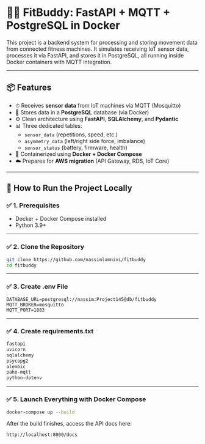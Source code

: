 # 🏋️‍♂️ FitBuddy: FastAPI + MQTT + PostgreSQL in Docker

This project is a backend system for processing and storing movement data from connected fitness machines. It simulates receiving IoT sensor data, processes it via FastAPI, and stores it in PostgreSQL, all running inside Docker containers with MQTT integration.

---

## 📦 Features

- ⏱ Receives **sensor data** from IoT machines via MQTT (Mosquitto)
- 💾 Stores data in a **PostgreSQL** database (via Docker)
- ⚙️ Clean architecture using **FastAPI**, **SQLAlchemy**, and **Pydantic**
- 📊 Three dedicated tables:
  - `sensor_data` (repetitions, speed, etc.)
  - `asymmetry_data` (left/right side force, imbalance)
  - `sensor_status` (battery, firmware, health)
- 🐳 Containerized using **Docker + Docker Compose**
- ☁️ Prepares for **AWS migration** (API Gateway, RDS, IoT Core)

---


## 🚀 How to Run the Project Locally

### ✅ 1. Prerequisites

- Docker + Docker Compose installed
- Python 3.9+ 

---

### ✅ 2. Clone the Repository

```bash
git clone https://github.com/nassimlamnini/fitbuddy
cd fitbuddy
```
---

### ✅ 3. Create .env File

```env
DATABASE_URL=postgresql://nassim:Project145@db/fitbuddy
MQTT_BROKER=mosquitto
MQTT_PORT=1883
```
---

### ✅ 4. Create requirements.txt
```txt
fastapi
uvicorn
sqlalchemy
psycopg2
alembic
paho-mqtt
python-dotenv
```
---

### ✅ 5. Launch Everything with Docker Compose
```bash
docker-compose up --build
```
After the build finishes, access the API docs here:

```bash
http://localhost:8000/docs
```
